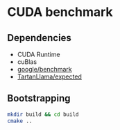 # CUDA benchmark

## Dependencies

- CUDA Runtime
- cuBlas
- [google/benchmark](https://github.com/google/benchmark)
- [TartanLlama/expected](https://github.com/TartanLlama/expected)

## Bootstrapping

```bash
mkdir build && cd build
cmake ..
```
